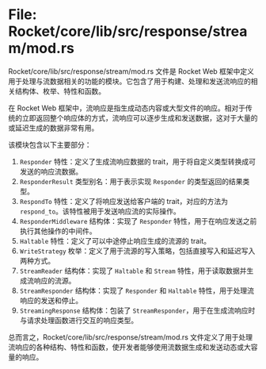 # File: Rocket/core/lib/src/response/stream/mod.rs

Rocket/core/lib/src/response/stream/mod.rs 文件是 Rocket Web 框架中定义用于处理与流数据相关的功能的模块。它包含了用于构建、处理和发送流响应的相关结构体、枚举、特性和函数。

在 Rocket Web 框架中，流响应是指生成动态内容或大型文件的响应。相对于传统的立即返回整个响应体的方式，流响应可以逐步生成和发送数据，这对于大量的或延迟生成的数据非常有用。

该模块包含以下主要部分：

1. `Responder` 特性：定义了生成流响应数据的 trait，用于将自定义类型转换成可发送的响应流数据。
2. `ResponderResult` 类型别名：用于表示实现 `Responder` 的类型返回的结果类型。
3. `RespondTo` 特性：定义了将响应发送给客户端的 trait，对应的方法为 `respond_to`。该特性被用于发送响应流的实际操作。
4. `ResponderMiddleware` 结构体：实现了 `Responder` 特性，用于在响应发送之前执行其他操作的中间件。
5. `Haltable` 特性：定义了可以中途停止响应生成的流源的 trait。
6. `WriteStrategy` 枚举：定义了用于流源的写入策略，包括直接写入和延迟写入两种方式。
7. `StreamReader` 结构体：实现了 `Haltable` 和 `Stream` 特性，用于读取数据并生成流响应的流源。
8. `StreamResponder` 结构体：实现了 `Responder` 和 `Haltable` 特性，用于处理流响应的发送和停止。
9. `StreamingResponse` 结构体：包装了 `StreamResponder`，用于在生成流响应时与请求处理函数进行交互的响应类型。

总而言之，Rocket/core/lib/src/response/stream/mod.rs 文件定义了用于处理流响应的各种结构、特性和函数，使开发者能够使用流数据生成和发送动态或大容量的响应。

